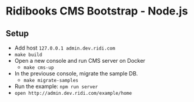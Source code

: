 # Ridibooks CMS Bootstrap - Node.js

## Setup

- Add host `127.0.0.1 admin.dev.ridi.com`
- `make build`
- Open a new console and run CMS server on Docker
  - `make cms-up`
- In the previouse console, migrate the sample DB.
  - `make migrate-samples`
- Run the example: `npm run server`
- `open http://admin.dev.ridi.com/example/home`

